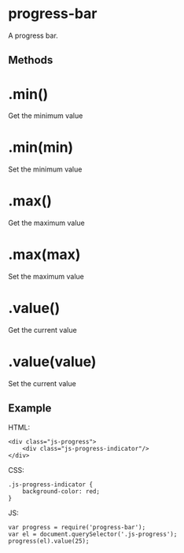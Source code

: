 # progress-bar

A progress bar.

## Methods

# .min()

Get the minimum value

# .min(min)

Set the minimum value

# .max()

Get the maximum value

# .max(max)

Set the maximum value

# .value()

Get the current value

# .value(value)

Set the current value

## Example

HTML:

    <div class="js-progress">
        <div class="js-progress-indicator"/>
    </div>

CSS:

    .js-progress-indicator {
        background-color: red;
    }
  
JS:
  
    var progress = require('progress-bar');
    var el = document.querySelector('.js-progress');
    progress(el).value(25);